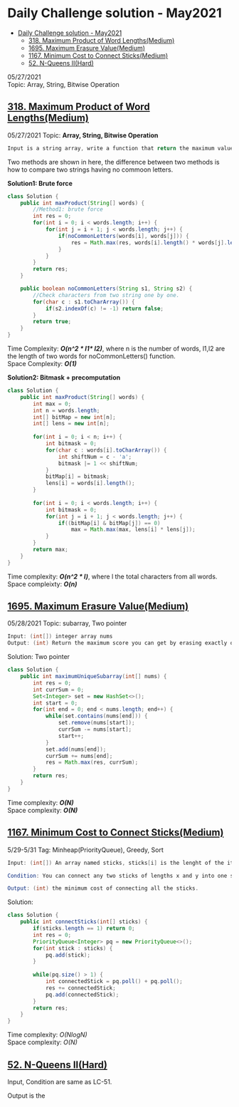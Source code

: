 # Daily Challenge solution - May2021
- [Daily Challenge solution - May2021](#daily-challenge-solution---may2021)
  - [318. Maximum Product of Word Lengths(Medium)](#318-maximum-product-of-word-lengthsmedium)
  - [1695. Maximum Erasure Value(Medium)](#1695-maximum-erasure-valuemedium)
  - [1167. Minimum Cost to Connect Sticks(Medium)](#1167-minimum-cost-to-connect-sticksmedium)
  - [52. N-Queens II(Hard)](#52-n-queens-iihard)

05/27/2021  
Topic: Array, String, Bitwise Operation
## [318. Maximum Product of Word Lengths(Medium)](https://leetcode.com/problems/maximum-product-of-word-lengths/)

05/27/2021 Topic: **Array, String, Bitwise Operation**
```java
Input is a string array, write a function that return the maximum value of length(word[i]) * length(word[j]) where the two words do not share common letters.
```

Two methods are shown in here, the difference between two methods is how to compare two strings having no commoon letters.

**Solution1: Brute force**

```java
class Solution {
    public int maxProduct(String[] words) {
        //Method1: brute force
        int res = 0;
        for(int i = 0; i < words.length; i++) {
            for(int j = i + 1; j < words.length; j++) {
                if(noCommonLetters(words[i], words[j])) {
                    res = Math.max(res, words[i].length() * words[j].length());
                }
            }
        }
        return res;
    }

    public boolean noCommonLetters(String s1, String s2) {
        //Check characters from two string one by one.
        for(char c : s1.toCharArray()) {
            if(s2.indexOf(c) != -1) return false;
        }
        return true;
    }
}
```
Time Complexity: **_O(n^2 \* l1\* l2)_**, where n is the number of words, l1,l2 are the length of two words for noCommonLetters() function.  
Space Complexity: **_O(1)_**

**Solution2: Bitmask + precomputation**

```java
class Solution {
    public int maxProduct(String[] words) {
        int max = 0;
        int n = words.length;
        int[] bitMap = new int[n];
        int[] lens = new int[n];
        
        for(int i = 0; i < n; i++) {
            int bitmask = 0;
            for(char c : words[i].toCharArray()) {
                int shiftNum = c - 'a';
                bitmask |= 1 << shiftNum;
            }
            bitMap[i] = bitmask;
            lens[i] = words[i].length();
        }
        
        for(int i = 0; i < words.length; i++) {
            int bitmask = 0;
            for(int j = i + 1; j < words.length; j++) {
                if((bitMap[i] & bitMap[j]) == 0)
                    max = Math.max(max, lens[i] * lens[j]);
            }
        }
        return max;
    }
}
```
Time complexity: **_O(n^2 * l)_**, where l the total characters from all words.  
Space compleixty: **_O(n)_**

 
## [1695. Maximum Erasure Value(Medium)](https://leetcode.com/problems/maximum-erasure-value/)

05/28/2021 Topic: subarray, Two pointer  

```java
Input: (int[]) integer array nums
Output: (int) Return the maximum score you can get by erasing exactly one subarray.
```

Solution: Two pointer

```java
class Solution {
    public int maximumUniqueSubarray(int[] nums) {
        int res = 0;
        int currSum = 0;
        Set<Integer> set = new HashSet<>();
        int start = 0;
        for(int end = 0; end < nums.length; end++) {
            while(set.contains(nums[end])) {
                set.remove(nums[start]);
                currSum -= nums[start];
                start++;
            }
            set.add(nums[end]);
            currSum += nums[end];
            res = Math.max(res, currSum);
        }
        return res;
    }
}
```
Time complexity: **_O(N)_**  
Space complexity: **_O(N)_**

## [1167. Minimum Cost to Connect Sticks(Medium)](https://leetcode.com/problems/minimum-cost-to-connect-sticks/)

5/29-5/31 Tag: Minheap(PriorityQueue), Greedy, Sort

```java
Input: (int[]) An array named sticks, sticks[i] is the lenght of the ith stick. 

Condition: You can connect any two sticks of lengths x and y into one stick by paying a cost of x + y. You must connect all the sticks until there is only one stick remaining.  

Output: (int) the minimum cost of connecting all the sticks.
```

Solution:

```java
class Solution {
    public int connectSticks(int[] sticks) {
        if(sticks.length == 1) return 0;
        int res = 0;
        PriorityQueue<Integer> pq = new PriorityQueue<>();
        for(int stick : sticks) {
            pq.add(stick);
        }
        
        while(pq.size() > 1) {
            int connectedStick = pq.poll() + pq.poll();
            res += connectedStick;
            pq.add(connectedStick);
        }
        return res;
    }
}
```

Time complexity: *O(NlogN)*  
Space complexity: *O(N)*


## [52. N-Queens II(Hard)](https://leetcode.com/problems/n-queens-ii/)

Input, Condition are same as LC-51.

Output is the 